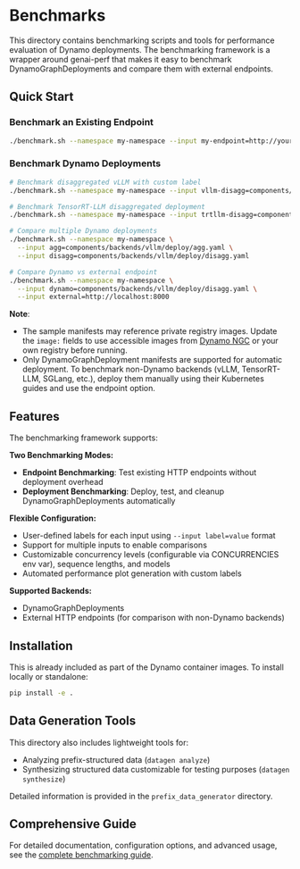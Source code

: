 <!-- # SPDX-FileCopyrightText: Copyright (c) 2025 NVIDIA CORPORATION & AFFILIATES. All rights reserved.
# SPDX-License-Identifier: Apache-2.0
#
# Licensed under the Apache License, Version 2.0 (the "License");
# you may not use this file except in compliance with the License.
# You may obtain a copy of the License at
#
# http://www.apache.org/licenses/LICENSE-2.0
#
# Unless required by applicable law or agreed to in writing, software
# distributed under the License is distributed on an "AS IS" BASIS,
# WITHOUT WARRANTIES OR CONDITIONS OF ANY KIND, either express or implied.
# See the License for the specific language governing permissions and
# limitations under the License. -->

# Benchmarks

This directory contains benchmarking scripts and tools for performance evaluation of Dynamo deployments. The benchmarking framework is a wrapper around genai-perf that makes it easy to benchmark DynamoGraphDeployments and compare them with external endpoints.

## Quick Start

### Benchmark an Existing Endpoint
```bash
./benchmark.sh --namespace my-namespace --input my-endpoint=http://your-endpoint:8000
```

### Benchmark Dynamo Deployments
```bash
# Benchmark disaggregated vLLM with custom label
./benchmark.sh --namespace my-namespace --input vllm-disagg=components/backends/vllm/deploy/disagg.yaml

# Benchmark TensorRT-LLM disaggregated deployment
./benchmark.sh --namespace my-namespace --input trtllm-disagg=components/backends/trtllm/deploy/disagg.yaml

# Compare multiple Dynamo deployments
./benchmark.sh --namespace my-namespace \
  --input agg=components/backends/vllm/deploy/agg.yaml \
  --input disagg=components/backends/vllm/deploy/disagg.yaml

# Compare Dynamo vs external endpoint
./benchmark.sh --namespace my-namespace \
  --input dynamo=components/backends/vllm/deploy/disagg.yaml \
  --input external=http://localhost:8000
```

**Note**:
- The sample manifests may reference private registry images. Update the `image:` fields to use accessible images from [Dynamo NGC](https://catalog.ngc.nvidia.com/orgs/nvidia/teams/ai-dynamo/collections/ai-dynamo/artifacts) or your own registry before running.
- Only DynamoGraphDeployment manifests are supported for automatic deployment. To benchmark non-Dynamo backends (vLLM, TensorRT-LLM, SGLang, etc.), deploy them manually using their Kubernetes guides and use the endpoint option.

## Features

The benchmarking framework supports:

**Two Benchmarking Modes:**
- **Endpoint Benchmarking**: Test existing HTTP endpoints without deployment overhead
- **Deployment Benchmarking**: Deploy, test, and cleanup DynamoGraphDeployments automatically

**Flexible Configuration:**
- User-defined labels for each input using `--input label=value` format
- Support for multiple inputs to enable comparisons
- Customizable concurrency levels (configurable via CONCURRENCIES env var), sequence lengths, and models
- Automated performance plot generation with custom labels

**Supported Backends:**
- DynamoGraphDeployments
- External HTTP endpoints (for comparison with non-Dynamo backends)

## Installation

This is already included as part of the Dynamo container images. To install locally or standalone:

```bash
pip install -e .
```

## Data Generation Tools

This directory also includes lightweight tools for:
- Analyzing prefix-structured data (`datagen analyze`)
- Synthesizing structured data customizable for testing purposes (`datagen synthesize`)

Detailed information is provided in the `prefix_data_generator` directory.

## Comprehensive Guide

For detailed documentation, configuration options, and advanced usage, see the [complete benchmarking guide](../docs/benchmarks/benchmarking.md).
